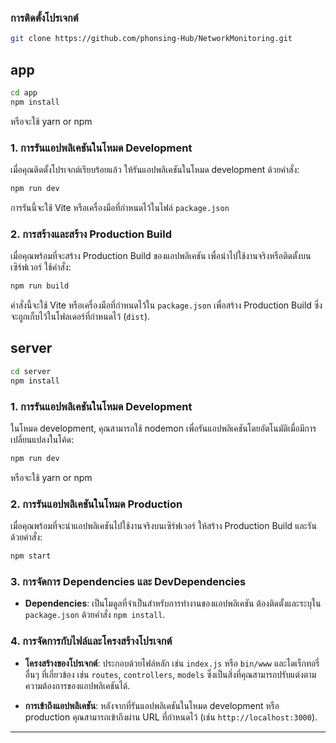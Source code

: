 
### การติดตั้งโปรเจกต์

```bash
git clone https://github.com/phonsing-Hub/NetworkMonitoring.git
```
## app

```bash
cd app
npm install
```
หรือจะใช้ yarn or npm 

### 1. การรันแอปพลิเคชันในโหมด Development

เมื่อคุณติดตั้งโปรเจกต์เรียบร้อยแล้ว ให้รันแอปพลิเคชันในโหมด development ด้วยคำสั่ง:

```bash
npm run dev
```
การรันนี้จะใช้ Vite หรือเครื่องมือที่กำหนดไว้ในไฟล์ `package.json` 

### 2. การสร้างและสร้าง Production Build

เมื่อคุณพร้อมที่จะสร้าง Production Build ของแอปพลิเคชัน เพื่อนำไปใช้งานจริงหรือติดตั้งบนเซิร์ฟเวอร์ ใช้คำสั่ง:

```bash
npm run build
```

คำสั่งนี้จะใช้ Vite หรือเครื่องมือที่กำหนดไว้ใน `package.json` เพื่อสร้าง Production Build ซึ่งจะถูกเก็บไว้ในโฟลเดอร์ที่กำหนดไว้ (`dist`).


## server

```bash
cd server
npm install
```
### 1. การรันแอปพลิเคชันในโหมด Development

ในโหมด development, คุณสามารถใช้ nodemon เพื่อรันแอปพลิเคชันโดยอัตโนมัติเมื่อมีการเปลี่ยนแปลงในโค้ด:

```bash
npm run dev
```
หรือจะใช้ yarn or npm

### 2. การรันแอปพลิเคชันในโหมด Production

เมื่อคุณพร้อมที่จะนำแอปพลิเคชันไปใช้งานจริงบนเซิร์ฟเวอร์ ให้สร้าง Production Build และรันด้วยคำสั่ง:

```bash
npm start
```

### 3. การจัดการ Dependencies และ DevDependencies

- **Dependencies**: เป็นโมดูลที่จำเป็นสำหรับการทำงานของแอปพลิเคชัน ต้องติดตั้งและระบุใน `package.json` ด้วยคำสั่ง `npm install`.

### 4. การจัดการกับไฟล์และโครงสร้างโปรเจกต์

- **โครงสร้างของโปรเจกต์**: ประกอบด้วยไฟล์หลัก เช่น `index.js` หรือ `bin/www` และไดเร็กทอรี่อื่นๆ ที่เกี่ยวข้อง เช่น `routes`, `controllers`, `models` ซึ่งเป็นสิ่งที่คุณสามารถปรับแต่งตามความต้องการของแอปพลิเคชันได้.

- **การเข้าถึงแอปพลิเคชัน**: หลังจากที่รันแอปพลิเคชันในโหมด development หรือ production คุณสามารถเข้าถึงผ่าน URL ที่กำหนดไว้ (เช่น `http://localhost:3000`).

---
